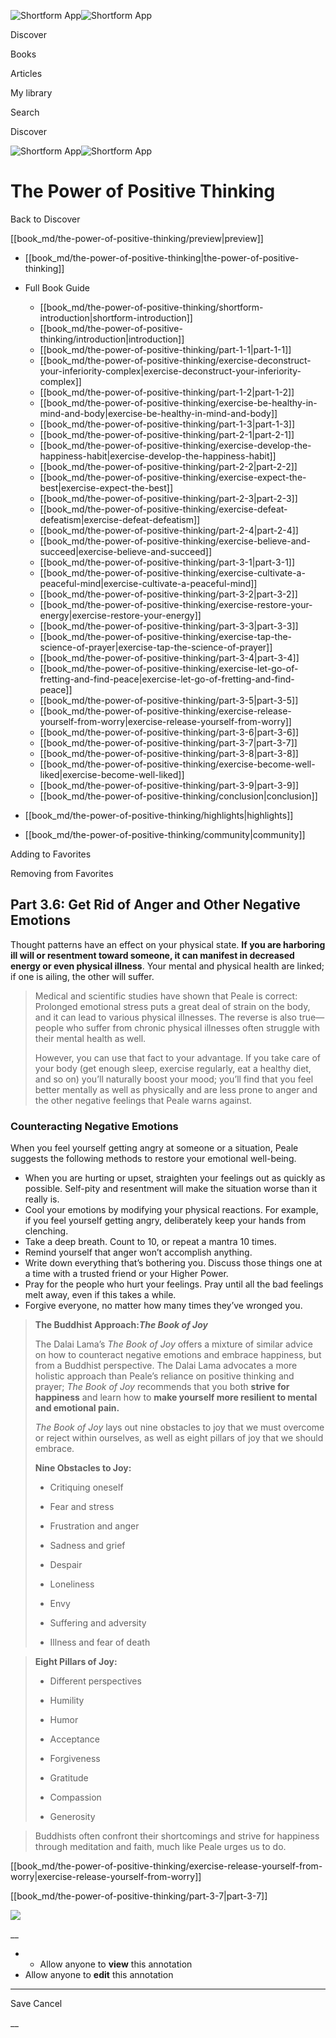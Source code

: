 ![Shortform App](/img/logo.36a2399e.svg)![Shortform App](/img/logo-dark.70c1b072.svg)

Discover

Books

Articles

My library

Search

Discover

![Shortform App](/img/logo.36a2399e.svg)![Shortform App](/img/logo-dark.70c1b072.svg)

# The Power of Positive Thinking

Back to Discover

[[book_md/the-power-of-positive-thinking/preview|preview]]

  * [[book_md/the-power-of-positive-thinking|the-power-of-positive-thinking]]
  * Full Book Guide

    * [[book_md/the-power-of-positive-thinking/shortform-introduction|shortform-introduction]]
    * [[book_md/the-power-of-positive-thinking/introduction|introduction]]
    * [[book_md/the-power-of-positive-thinking/part-1-1|part-1-1]]
    * [[book_md/the-power-of-positive-thinking/exercise-deconstruct-your-inferiority-complex|exercise-deconstruct-your-inferiority-complex]]
    * [[book_md/the-power-of-positive-thinking/part-1-2|part-1-2]]
    * [[book_md/the-power-of-positive-thinking/exercise-be-healthy-in-mind-and-body|exercise-be-healthy-in-mind-and-body]]
    * [[book_md/the-power-of-positive-thinking/part-1-3|part-1-3]]
    * [[book_md/the-power-of-positive-thinking/part-2-1|part-2-1]]
    * [[book_md/the-power-of-positive-thinking/exercise-develop-the-happiness-habit|exercise-develop-the-happiness-habit]]
    * [[book_md/the-power-of-positive-thinking/part-2-2|part-2-2]]
    * [[book_md/the-power-of-positive-thinking/exercise-expect-the-best|exercise-expect-the-best]]
    * [[book_md/the-power-of-positive-thinking/part-2-3|part-2-3]]
    * [[book_md/the-power-of-positive-thinking/exercise-defeat-defeatism|exercise-defeat-defeatism]]
    * [[book_md/the-power-of-positive-thinking/part-2-4|part-2-4]]
    * [[book_md/the-power-of-positive-thinking/exercise-believe-and-succeed|exercise-believe-and-succeed]]
    * [[book_md/the-power-of-positive-thinking/part-3-1|part-3-1]]
    * [[book_md/the-power-of-positive-thinking/exercise-cultivate-a-peaceful-mind|exercise-cultivate-a-peaceful-mind]]
    * [[book_md/the-power-of-positive-thinking/part-3-2|part-3-2]]
    * [[book_md/the-power-of-positive-thinking/exercise-restore-your-energy|exercise-restore-your-energy]]
    * [[book_md/the-power-of-positive-thinking/part-3-3|part-3-3]]
    * [[book_md/the-power-of-positive-thinking/exercise-tap-the-science-of-prayer|exercise-tap-the-science-of-prayer]]
    * [[book_md/the-power-of-positive-thinking/part-3-4|part-3-4]]
    * [[book_md/the-power-of-positive-thinking/exercise-let-go-of-fretting-and-find-peace|exercise-let-go-of-fretting-and-find-peace]]
    * [[book_md/the-power-of-positive-thinking/part-3-5|part-3-5]]
    * [[book_md/the-power-of-positive-thinking/exercise-release-yourself-from-worry|exercise-release-yourself-from-worry]]
    * [[book_md/the-power-of-positive-thinking/part-3-6|part-3-6]]
    * [[book_md/the-power-of-positive-thinking/part-3-7|part-3-7]]
    * [[book_md/the-power-of-positive-thinking/part-3-8|part-3-8]]
    * [[book_md/the-power-of-positive-thinking/exercise-become-well-liked|exercise-become-well-liked]]
    * [[book_md/the-power-of-positive-thinking/part-3-9|part-3-9]]
    * [[book_md/the-power-of-positive-thinking/conclusion|conclusion]]
  * [[book_md/the-power-of-positive-thinking/highlights|highlights]]
  * [[book_md/the-power-of-positive-thinking/community|community]]



Adding to Favorites 

Removing from Favorites 

## Part 3.6: Get Rid of Anger and Other Negative Emotions

Thought patterns have an effect on your physical state. **If you are harboring ill will or resentment toward someone, it can manifest in decreased energy or even physical illness**. Your mental and physical health are linked; if one is ailing, the other will suffer.

> Medical and scientific studies have shown that Peale is correct: Prolonged emotional stress puts a great deal of strain on the body, and it can lead to various physical illnesses. The reverse is also true—people who suffer from chronic physical illnesses often struggle with their mental health as well.
> 
> However, you can use that fact to your advantage. If you take care of your body (get enough sleep, exercise regularly, eat a healthy diet, and so on) you’ll naturally boost your mood; you’ll find that you feel better mentally as well as physically and are less prone to anger and the other negative feelings that Peale warns against.

### Counteracting Negative Emotions

When you feel yourself getting angry at someone or a situation, Peale suggests the following methods to restore your emotional well-being.

  * When you are hurting or upset, straighten your feelings out as quickly as possible. Self-pity and resentment will make the situation worse than it really is.
  * Cool your emotions by modifying your physical reactions. For example, if you feel yourself getting angry, deliberately keep your hands from clenching. 
  * Take a deep breath. Count to 10, or repeat a mantra 10 times.
  * Remind yourself that anger won’t accomplish anything. 
  * Write down everything that’s bothering you. Discuss those things one at a time with a trusted friend or your Higher Power.
  * Pray for the people who hurt your feelings. Pray until all the bad feelings melt away, even if this takes a while.
  * Forgive everyone, no matter how many times they’ve wronged you.



> **The Buddhist Approach:_The Book of Joy_**
> 
> The Dalai Lama’s _The Book of Joy_ offers a mixture of similar advice on how to counteract negative emotions and embrace happiness, but from a Buddhist perspective. The Dalai Lama advocates a more holistic approach than Peale’s reliance on positive thinking and prayer; _The Book of Joy_ recommends that you both **strive for happiness** and learn how to **make yourself more resilient to mental and emotional pain.**
> 
> _The Book of Joy_ lays out nine obstacles to joy that we must overcome or reject within ourselves, as well as eight pillars of joy that we should embrace.
> 
> **Nine Obstacles to Joy:**
> 
>   * Critiquing oneself
> 
>   * Fear and stress
> 
>   * Frustration and anger
> 
>   * Sadness and grief
> 
>   * Despair
> 
>   * Loneliness
> 
>   * Envy
> 
>   * Suffering and adversity
> 
>   * Illness and fear of death
> 
> 

> 
> **Eight Pillars of Joy:**
> 
>   * Different perspectives
> 
>   * Humility
> 
>   * Humor
> 
>   * Acceptance
> 
>   * Forgiveness
> 
>   * Gratitude
> 
>   * Compassion
> 
>   * Generosity
> 
> 

> 
> Buddhists often confront their shortcomings and strive for happiness through meditation and faith, much like Peale urges us to do.

[[book_md/the-power-of-positive-thinking/exercise-release-yourself-from-worry|exercise-release-yourself-from-worry]]

[[book_md/the-power-of-positive-thinking/part-3-7|part-3-7]]

![](https://bat.bing.com/action/0?ti=56018282&Ver=2&mid=5c45c1b6-4e94-4798-afd9-6a57a0a2dc16&sid=1711133063fa11eebdec89a8b8ae3bbc&vid=171147a063fa11eea7440fcfeb230d96&vids=0&msclkid=N&pi=0&lg=en-US&sw=800&sh=600&sc=24&nwd=1&tl=Shortform%20%7C%20Book&p=https%3A%2F%2Fwww.shortform.com%2Fapp%2Fbook%2Fthe-power-of-positive-thinking%2Fpart-3-6&r=&lt=327&evt=pageLoad&sv=1&rn=995877)

__

  *   * Allow anyone to **view** this annotation
  * Allow anyone to **edit** this annotation



* * *

Save Cancel

__



